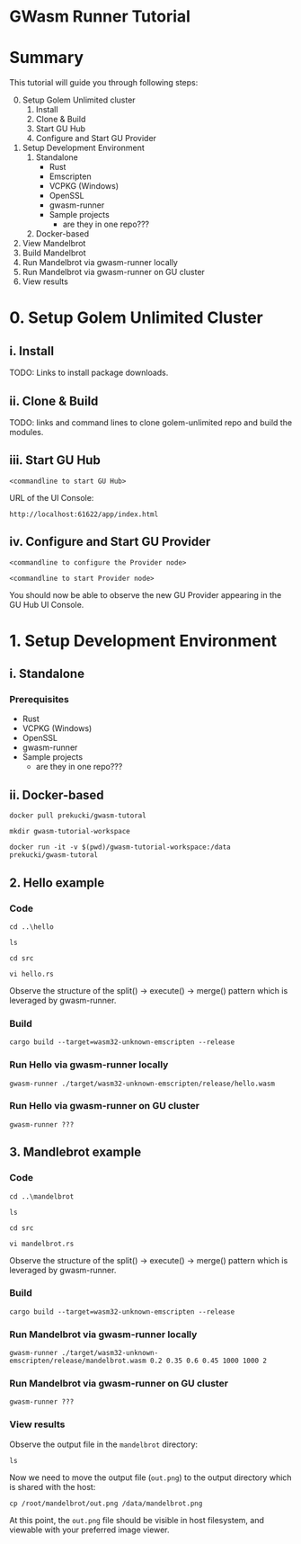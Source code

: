 # GWasm Runner Tutorial

# Summary
This tutorial will guide you through following steps:

0. Setup Golem Unlimited cluster
   1. Install
   2. Clone & Build
   3. Start GU Hub
   4. Configure and Start GU Provider
1. Setup Development Environment
   1. Standalone
      * Rust
      * Emscripten      
      * VCPKG (Windows)
      * OpenSSL
      * gwasm-runner
      * Sample projects
        * are they in one repo???
   2. Docker-based
2. View Mandelbrot
3. Build Mandelbrot
4. Run Mandelbrot via gwasm-runner locally
5. Run Mandelbrot via gwasm-runner on GU cluster
6. View results

# 0. Setup Golem Unlimited Cluster

## i. Install

TODO: Links to install package downloads.

## ii. Clone & Build

TODO: links and command lines to clone golem-unlimited repo and build the modules.

## iii. Start GU Hub

`<commandline to start GU Hub>`

URL of the UI Console:

`http://localhost:61622/app/index.html`

## iv. Configure and Start GU Provider

`<commandline to configure the Provider node>`

`<commandline to start Provider node>`

You should now be able to observe the new GU Provider appearing in the GU Hub UI Console.

# 1. Setup Development Environment

## i. Standalone

### Prerequisites
  * Rust
  * VCPKG (Windows)
  * OpenSSL
  * gwasm-runner
  * Sample projects
    * are they in one repo???

## ii. Docker-based

`docker pull prekucki/gwasm-tutoral`

`mkdir gwasm-tutorial-workspace`

`docker run -it -v $(pwd)/gwasm-tutorial-workspace:/data prekucki/gwasm-tutoral`

## 2. Hello example
### Code

`cd ..\hello`

`ls`

`cd src`

`vi hello.rs`

Observe the structure of the split() -> execute() -> merge() pattern which is leveraged by gwasm-runner.

### Build

`cargo build --target=wasm32-unknown-emscripten --release`

### Run Hello via gwasm-runner locally

`gwasm-runner ./target/wasm32-unknown-emscripten/release/hello.wasm`

### Run Hello via gwasm-runner on GU cluster

`gwasm-runner ???`

## 3. Mandlebrot example
### Code

`cd ..\mandelbrot`

`ls`

`cd src`

`vi mandelbrot.rs`

Observe the structure of the split() -> execute() -> merge() pattern which is leveraged by gwasm-runner.

### Build

`cargo build --target=wasm32-unknown-emscripten --release`

### Run Mandelbrot via gwasm-runner locally

`gwasm-runner ./target/wasm32-unknown-emscripten/release/mandelbrot.wasm 0.2 0.35 0.6 0.45 1000 1000 2`

### Run Mandelbrot via gwasm-runner on GU cluster

`gwasm-runner ???`

### View results

Observe the output file in the `mandelbrot` directory:

`ls`

Now we need to move the output file (`out.png`) to the output directory which is shared with the host:

`cp /root/mandelbrot/out.png /data/mandelbrot.png`

At this point, the `out.png` file should be visible in host filesystem, and viewable with your preferred image viewer.
